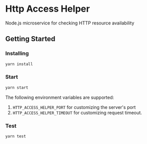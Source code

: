 # Http Access Helper
Node.js microservice for checking HTTP resource availability

## Getting Started
### Installing
```bash
yarn install
```
### Start
```bash
yarn start
```

The following environment variables are supported:
1. `HTTP_ACCESS_HELPER_PORT` for customizing the server's port
2. `HTTP_ACCESS_HELPER_TIMEOUT` for customizing request timeout.

### Test
```bash
yarn test
```

